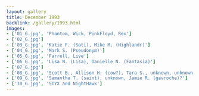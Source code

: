 ```yaml
---
layout: gallery
title: December 1993
backlink: /gallery/1993.html
images:
- ['01_G.jpg', 'Phantom, Wick, PinkFloyd, Rex']
- ['02_G.jpg']
- ['03_G.jpg', 'Katie F. (Sati), Mike M. (Highlandr)']
- ['04_G.jpg', 'Mark S. (Pseudonym)']
- ['05_G.jpg', 'Farrell, Live']
- ['06_G.jpg', 'Lisa N. (Lisa), Danielle N. (Fantasia)']
- ['07_G.jpg']
- ['08_G.jpg', 'Scott B., Allison H. (cow?), Tara S., unknown, unknown']
- ['09_G.jpg', 'Samantha T. (saint), unknown, Jamie R. (gavroche)?']
- ['10_G.jpg', 'STYX and NightHawk']
---
```


